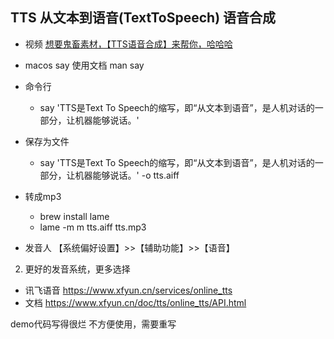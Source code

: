 ## TTS 从文本到语音(TextToSpeech) 语音合成

- 视频 [想要鬼畜素材，【TTS语音合成】来帮你，哈哈哈](https://www.bilibili.com/video/av84082965)
- macos say
使用文档
man say

- 命令行
	- say 'TTS是Text To Speech的缩写，即“从文本到语音”，是人机对话的一部分，让机器能够说话。'

- 保存为文件
	- say 'TTS是Text To Speech的缩写，即“从文本到语音”，是人机对话的一部分，让机器能够说话。' -o tts.aiff

- 转成mp3
	- brew install lame
	- lame -m m tts.aiff tts.mp3

- 发音人
【系统偏好设置】>>【辅助功能】>>【语音】


2. 更好的发音系统，更多选择
- 讯飞语音
https://www.xfyun.cn/services/online_tts
- 文档
https://www.xfyun.cn/doc/tts/online_tts/API.html

demo代码写得很烂
不方便使用，需要重写


